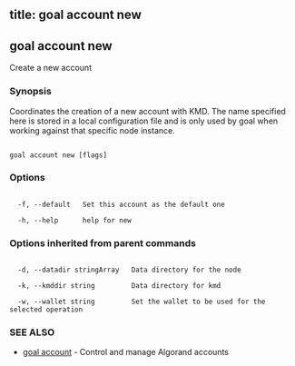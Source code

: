 title: goal account new
---
## goal account new



Create a new account



### Synopsis



Coordinates the creation of a new account with KMD. The name specified here is stored in a local configuration file and is only used by goal when working against that specific node instance.



```

goal account new [flags]

```



### Options



```

  -f, --default   Set this account as the default one

  -h, --help      help for new

```



### Options inherited from parent commands



```

  -d, --datadir stringArray   Data directory for the node

  -k, --kmddir string         Data directory for kmd

  -w, --wallet string         Set the wallet to be used for the selected operation

```



### SEE ALSO



* [goal account](../../account/account/)	 - Control and manage Algorand accounts



